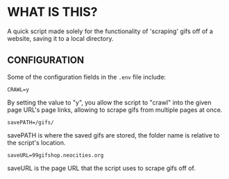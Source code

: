 # WHAT IS THIS?

A quick script made solely for the functionality of 'scraping' gifs off of a website, saving it to a local directory.

## CONFIGURATION

Some of the configuration fields in the `.env` file include:
```
CRAWL=y
```
By setting the value to "y", you allow the script to "crawl" into the given page URL's page links, allowing to scrape gifs from multiple pages at once.
```
savePATH=/gifs/
```
savePATH is where the saved gifs are stored, the folder name is relative to the script's location.
```
saveURL=99gifshop.neocities.org
```
saveURL is the page URL that the script uses to scrape gifs off of.
